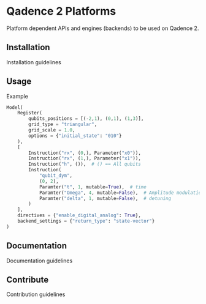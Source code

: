# Qadence 2 Platforms
Platform dependent APIs and engines (backends) to be used on Qadence 2.


## Installation
Installation guidelines

## Usage

Example
```python
Model(
    Register(
        qubits_positions = [(-2,1), (0,1), (1,3)],
        grid_type = "triangular",
        grid_scale = 1.0,
        options = {"initial_state": "010"}
    ),
    [
        Instruction("rx", (0,), Parameter("x0")),
        Instruction("rx", (1,), Parameter("x1")),
        Instruction("h", ()),  # () == All qubits
        Instruction(
            "qubit_dym",
            (0, 2),
            Paramter("t", 1, mutable=True),  # time
            Paramter("Omega", 4, mutable=False),  # Amplitude modulation with 4 points
            Paramter("delta", 1, mutable=False),  # detuning
        )
    ],
    directives = {"enable_digital_analog": True},
    backend_settings = {"return_type": "state-vector"}
)
```

## Documentation
Documentation guidelines

## Contribute
Contribution guidelines

